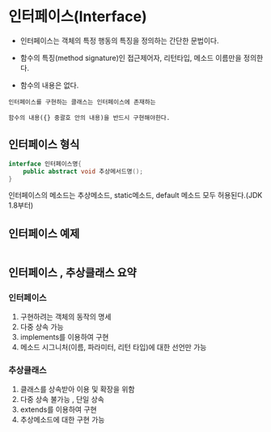 # 인터페이스(Interface)
- 인터페이스는 객체의 특정 행동의 특징을 정의하는 간단한 문법이다. 

- 함수의 특징(method signature)인 접근제어자, 리턴타입, 메소드 이름만을 정의한다. 

- 함수의 내용은 없다. 
```
인터페이스를 구현하는 클래스는 인터페이스에 존재하는 

함수의 내용({} 중괄호 안의 내용)을 반드시 구현해야한다.
```

## 인터페이스 형식
```java
interface 인터페이스명{
    public abstract void 추상메서드명();
}
```
인터페이스의 메소드는 추상메소드, static메소드, default 메소드 모두 허용된다.(JDK 1.8부터)

## 인터페이스 예제
```java

```

## 인터페이스 , 추상클래스 요약
### 인터페이스
1. 구현하려는 객체의 동작의 명세
2. 다중 상속 가능
3. implements를 이용하여 구현
4. 메소드 시그니처(이름, 파라미터, 리턴 타입)에 대한 선언만 가능

### 추상클래스
1. 클래스를 상속받아 이용 및 확장을 위함
2. 다중 상속 불가능 , 단일 상속
3. extends를 이용하여 구현
4. 추상메소드에 대한 구현 가능
